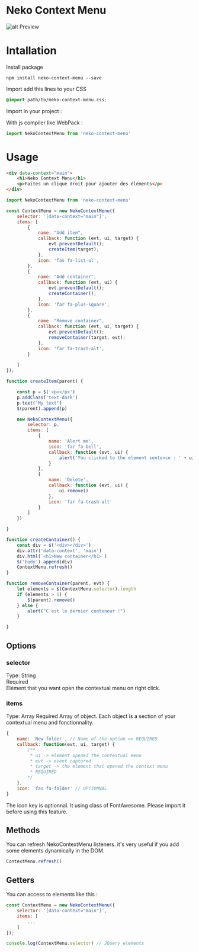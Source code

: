# Neko Context Menu

![alt Preview](https://zupimages.net/up/20/06/zmmk.gif)

# Intallation

Install package

```shell
npm install neko-context-menu --save
```

Import add this lines to your CSS

```scss
@import path/to/neko-context-menu.css;
```

Import in your project :

With js compiler like WebPack :
```js
import NekoContextMenu from 'neko-context-menu'
```

# Usage

```html
<div data-context="main">
    <h1>Neko Context Menu</h1>
    <p>Faites un clique droit pour ajouter des éléments</p>
</div>
```

```javascript
import NekoContextMenu from 'neko-context-menu'

const ContextMenu = new NekoContextMenu({
    selector: '[data-context="main"]',
    items: [
        {
            name: "Add item",
            callback: function (evt, ui, target) {
                evt.preventDefault();
                createItem(target);
            },
            icon: 'fas fa-list-ul',
        },
        {
            name: "Add container",
            callback: function (evt, ui) {
                evt.preventDefault();
                createContainer();
            },
            icon: 'far fa-plus-square',
        },
        {
            name: "Remove container",
            callback: function (evt, ui, target) {
                evt.preventDefault();
                removeContainer(target, evt);
            },
            icon: 'far fa-trash-alt',
        }
        
    ]
});

function createItem(parent) {

    const p = $('<p></p>')
    p.addClass('text-dark')
    p.text("My text")
    $(parent).append(p)

    new NekoContextMenu({
        selector: p,
        items: [
            {
                name: 'Alert me',
                icon: 'far fa-bell',
                callback: function (evt, ui) {
                    alert('You clicked to the element sentence : ' + ui.text())
                }
            },
            {
                name: 'Delete',
                callback: function (evt, ui) {
                    ui.remove()
                },
                icon: 'far fa-trash-alt'
            }
        ]
    })

}

function createContainer() {
    const div = $('<div></div>')
    div.attr('data-context', 'main')
    div.html(`<h1>New container</h1>`)
    $('body').append(div)
    ContextMenu.refresh()
}

function removeContainer(parent, evt) {
    let elements = $(ContextMenu.selector).length
    if (elements > 1) {
        $(parent).remove()
    } else {
        alert("C'est le dernier conteneur !")
    }

}

```

## Options

### selector 
Type: String  
Required  
Elément that you want open the contextual menu on right click.

### items
Type: Array
Required
Array of object. Each object is a section of your contextual menu and fonctionnality.

```javascript
{
    name: 'New folder', // Name of the option => REQUIRED
    callback: function(evt, ui, target) {
        /**
         * ui -> element opened the contextual menu
         * evt -> event captured
         * target -> the element that opened the context menu
         * REQUIRED
        */
    },
    icon: 'fas fa-folder' // OPTIONNAL
}
```

The icon key is optionnal. It using class of FontAwesome. Please import it before using this feature.

## Methods

You can refresh NekoContextMenu listeners. it's very useful if you add some elements dynamically in the DOM.

```js
ContextMenu.refresh()
```

## Getters

You can access to elements like this :

```js
const ContextMenu = new NekoContextMenu({
    selector: '[data-context="main"]',
    items: [
        ...
    ]
});

console.log(ContextMenu.selector) // JQuery elements

```
